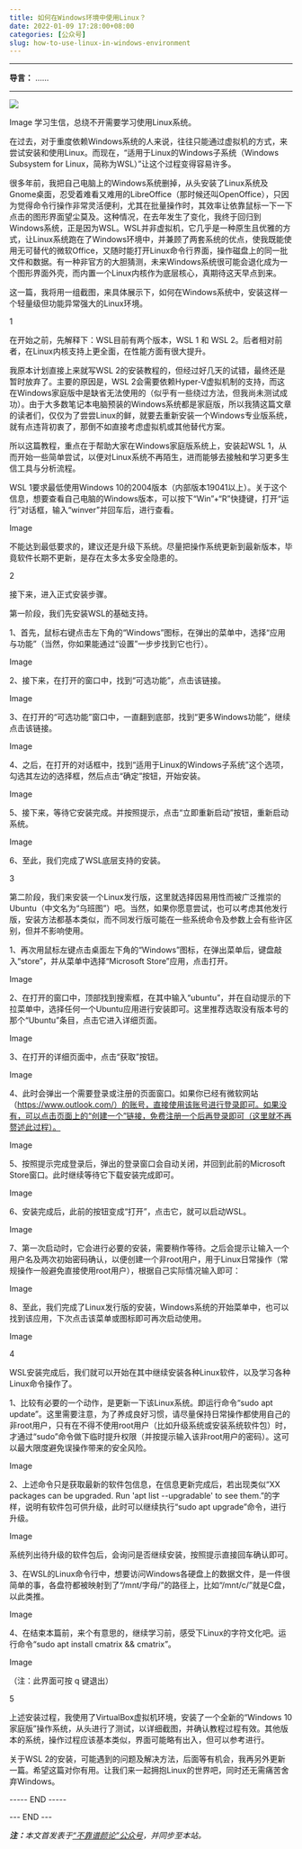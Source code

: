 ```yaml
---
title: 如何在Windows环境中使用Linux？
date: 2022-01-09 17:28:00+08:00
categories: [公众号]
slug: how-to-use-linux-in-windows-environment
---
```


---

**导言：** ……

---

<img src="/images/2020-06-29/code.png" style="max-width:300px"/>

Image
学习生信，总绕不开需要学习使用Linux系统。

在过去，对于重度依赖Windows系统的人来说，往往只能通过虚拟机的方式，来尝试安装和使用Linux。而现在，“适用于Linux的Windows子系统（Windows Subsystem for Linux，简称为WSL）”让这个过程变得容易许多。

很多年前，我把自己电脑上的Windows系统删掉，从头安装了Linux系统及Gnome桌面，忍受着难看又难用的LibreOffice（那时候还叫OpenOffice），只因为觉得命令行操作非常灵活便利，尤其在批量操作时，其效率让依靠鼠标一下一下点击的图形界面望尘莫及。这种情况，在去年发生了变化，我终于回归到Windows系统，正是因为WSL。WSL并非虚拟机，它几乎是一种原生且优雅的方式，让Linux系统跑在了Windows环境中，并兼顾了两套系统的优点，使我既能使用无可替代的微软Office，又随时能打开Linux命令行界面，操作磁盘上的同一批文件和数据。有一种非官方的大胆猜测，未来Windows系统很可能会退化成为一个图形界面外壳，而内置一个Linux内核作为底层核心，真期待这天早点到来。

这一篇，我将用一组截图，来具体展示下，如何在Windows系统中，安装这样一个轻量级但功能异常强大的Linux环境。

1

在开始之前，先解释下：WSL目前有两个版本，WSL 1 和 WSL 2。后者相对前者，在Linux内核支持上更全面，在性能方面有很大提升。

我原本计划直接上来就写WSL 2的安装教程的，但经过好几天的试错，最终还是暂时放弃了。主要的原因是，WSL 2会需要依赖Hyper-V虚拟机制的支持，而这在Windows家庭版中是缺省无法使用的（似乎有一些绕过方法，但我尚未测试成功）。由于大多数笔记本电脑预装的Windows系统都是家庭版，所以我猜这篇文章的读者们，仅仅为了尝尝Linux的鲜，就要去重新安装一个Windows专业版系统，就有点违背初衷了，那倒不如直接考虑虚拟机或其他替代方案。

所以这篇教程，重点在于帮助大家在Windows家庭版系统上，安装起WSL 1，从而开始一些简单尝试，以便对Linux系统不再陌生，进而能够去接触和学习更多生信工具与分析流程。

WSL 1要求最低使用Windows 10的2004版本（内部版本19041以上）。关于这个信息，想要查看自己电脑的Windows版本，可以按下“Win”+“R”快捷键，打开“运行”对话框，输入“winver”并回车后，进行查看。

Image

不能达到最低要求的，建议还是升级下系统。尽量把操作系统更新到最新版本，毕竟软件长期不更新，是存在太多太多安全隐患的。

2

接下来，进入正式安装步骤。

第一阶段，我们先安装WSL的基础支持。

1、首先，鼠标右键点击左下角的“Windows”图标，在弹出的菜单中，选择“应用与功能”（当然，你如果能通过“设置”一步步找到它也行）。

Image

2、接下来，在打开的窗口中，找到“可选功能”，点击该链接。

Image

3、在打开的“可选功能”窗口中，一直翻到底部，找到“更多Windows功能”，继续点击该链接。

Image

4、之后，在打开的对话框中，找到“适用于Linux的Windows子系统”这个选项，勾选其左边的选择框，然后点击“确定”按钮，开始安装。

Image

5、接下来，等待它安装完成。并按照提示，点击“立即重新启动”按钮，重新启动系统。

Image

6、至此，我们完成了WSL底层支持的安装。

3

第二阶段，我们来安装一个Linux发行版，这里就选择因易用性而被广泛推崇的Ubuntu（中文名为“乌班图”）吧。当然，如果你愿意尝试，也可以考虑其他发行版，安装方法都基本类似，而不同发行版可能在一些系统命令及参数上会有些许区别，但并不影响使用。

1、再次用鼠标左键点击桌面左下角的“Windows”图标，在弹出菜单后，键盘敲入“store”，并从菜单中选择“Microsoft Store”应用，点击打开。

Image

2、在打开的窗口中，顶部找到搜索框，在其中输入“ubuntu”，并在自动提示的下拉菜单中，选择任何一个Ubuntu应用进行安装即可。这里推荐选取没有版本号的那个“Ubuntu”条目，点击它进入详细页面。

Image

3、在打开的详细页面中，点击“获取”按钮。

Image

4、此时会弹出一个需要登录或注册的页面窗口。如果你已经有微软网站（https://www.outlook.com/）的账号，直接使用该账号进行登录即可。如果没有，可以点击页面上的“创建一个”链接，免费注册一个后再登录即可（这里就不再赘述此过程）。

Image

5、按照提示完成登录后，弹出的登录窗口会自动关闭，并回到此前的Microsoft Store窗口。此时继续等待它下载安装完成即可。

Image

6、安装完成后，此前的按钮变成“打开”，点击它，就可以启动WSL。

Image

7、第一次启动时，它会进行必要的安装，需要稍作等待。之后会提示让输入一个用户名及两次初始密码确认，以便创建一个非root用户，用于Linux日常操作（常规操作一般避免直接使用root用户），根据自己实际情况输入即可：

Image

8、至此，我们完成了Linux发行版的安装，Windows系统的开始菜单中，也可以找到该应用，下次点击该菜单或图标即可再次启动使用。

Image

4

WSL安装完成后，我们就可以开始在其中继续安装各种Linux软件，以及学习各种Linux命令操作了。

1、比较有必要的一个动作，是更新一下该Linux系统。即运行命令“sudo apt update”。这里需要注意，为了养成良好习惯，请尽量保持日常操作都使用自己的非root用户，只有在不得不使用root用户（比如升级系统或安装系统软件包）时，才通过“sudo”命令做下临时提升权限（并按提示输入该非root用户的密码）。这可以最大限度避免误操作带来的安全风险。

Image

2、上述命令只是获取最新的软件包信息，在信息更新完成后，若出现类似“XX packages can be upgraded. Run 'apt list --upgradable' to see them.”的字样，说明有软件包可供升级，此时可以继续执行“sudo apt upgrade”命令，进行升级。

Image

系统列出待升级的软件包后，会询问是否继续安装，按照提示直接回车确认即可。

3、在WSL的Linux命令行中，想要访问Windows各硬盘上的数据文件，是一件很简单的事，各盘符都被映射到了“/mnt/字母/”的路径上，比如“/mnt/c/”就是C盘，以此类推。

Image

4、在结束本篇前，来个有意思的，继续学习前，感受下Linux的字符文化吧。运行命令“sudo apt install cmatrix && cmatrix”。

Image

（注：此界面可按 q 键退出）

5

上述安装过程，我使用了VirtualBox虚拟机环境，安装了一个全新的“Windows 10 家庭版”操作系统，从头进行了测试，以详细截图，并确认教程过程有效。其他版本的系统，操作过程应该基本类似，界面可能略有出入，但可以参考进行。

关于WSL 2的安装，可能遇到的问题及解决方法，后面等有机会，我再另外更新一篇。希望这篇对你有用。让我们来一起拥抱Linux的世界吧，同时还无需痛苦舍弃Windows。

----- END -----

<div class="p-5 text-center">--- END ---</div>

<i><b>注：</b>本文首发表于[“不靠谱颜论”公众号](https://mp.weixin.qq.com/s/95kaI8RFOoGMP0eyASuMIw)，并同步至本站。</i>
